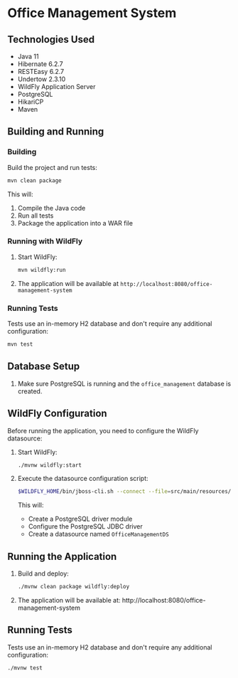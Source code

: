 # Office Management System

## Technologies Used

- Java 11
- Hibernate 6.2.7
- RESTEasy 6.2.7
- Undertow 2.3.10
- WildFly Application Server
- PostgreSQL
- HikariCP
- Maven

## Building and Running

### Building
Build the project and run tests:

```bash
mvn clean package
```

This will:
1. Compile the Java code
2. Run all tests
3. Package the application into a WAR file

### Running with WildFly
1. Start WildFly:
   ```bash
   mvn wildfly:run
   ```

2. The application will be available at `http://localhost:8080/office-management-system`

### Running Tests
Tests use an in-memory H2 database and don't require any additional configuration:

```bash
mvn test
```

## Database Setup

1. Make sure PostgreSQL is running and the `office_management` database is created.

## WildFly Configuration

Before running the application, you need to configure the WildFly datasource:

1. Start WildFly:
   ```bash
   ./mvnw wildfly:start
   ```

2. Execute the datasource configuration script:
   ```bash
   $WILDFLY_HOME/bin/jboss-cli.sh --connect --file=src/main/resources/configure-datasource.cli
   ```

   This will:
   - Create a PostgreSQL driver module
   - Configure the PostgreSQL JDBC driver
   - Create a datasource named `OfficeManagementDS`

## Running the Application

1. Build and deploy:
   ```bash
   ./mvnw clean package wildfly:deploy
   ```

2. The application will be available at: http://localhost:8080/office-management-system

## Running Tests

Tests use an in-memory H2 database and don't require any additional configuration:

```bash
./mvnw test
